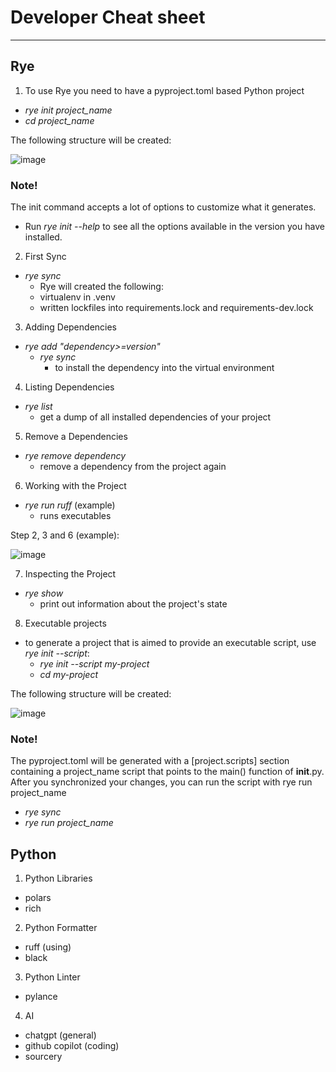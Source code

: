 # Developer Cheat sheet
______________________________________________

## Rye

1. To use Rye you need to have a pyproject.toml based Python project
  - *rye init project_name*
  - *cd project_name*

The following structure will be created:

![image](https://github.com/user-attachments/assets/8f2f5d76-0763-4832-9fd2-bb4bd1f587bf)

### Note!
The init command accepts a lot of options to customize what it generates.
  - Run  *rye init --help*  to see all the options available in the version you have installed.

2. First Sync
  - *rye sync*
    - Rye will created the following: 
    - virtualenv in .venv
    - written lockfiles into requirements.lock and requirements-dev.lock 

3. Adding Dependencies
  - *rye add "dependency>=version"*
    - *rye sync*
      - to install the dependency into the virtual environment

4. Listing Dependencies
  - *rye list*
    - get a dump of all installed dependencies of your project

5. Remove a Dependencies
  - *rye remove dependency*
    -  remove a dependency from the project again

6. Working with the Project
  - *rye run ruff* (example)
    - runs executables

Step 2, 3 and 6 (example):

![image](https://github.com/user-attachments/assets/7b336945-c860-48c3-a359-dc5e6858a073)


7. Inspecting the Project
  - *rye show*
    - print out information about the project's state

  
8. Executable projects
  - to generate a project that is aimed to provide an executable script, use *rye init --script*:
    - *rye init --script my-project*
    - *cd my-project*
   
The following structure will be created:

![image](https://github.com/user-attachments/assets/219dbb6d-b868-4b5c-9bcb-d381aa6e524b)

### Note!
The pyproject.toml will be generated with a [project.scripts] section containing a project_name script that points to the main() function of __init__.py. 
After you synchronized your changes, you can run the script with rye run project_name
  - *rye sync*
  - *rye run project_name*


## Python

1. Python Libraries
  - polars
  - rich

2. Python Formatter
  - ruff (using)
  - black

3. Python Linter
  - pylance

4. AI 
  - chatgpt (general)
  - github copilot (coding)
  - sourcery 
